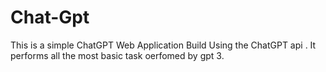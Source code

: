 ﻿# Chat-Gpt
This is a simple ChatGPT Web Application Build Using the ChatGPT api .
It performs all the most basic task oerfomed by gpt 3.
